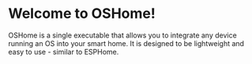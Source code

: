 # Welcome to OSHome!

OSHome is a single executable that allows you to integrate any device running an OS into your smart home. 
It is designed to be lightweight and easy to use - similar to ESPHome.


